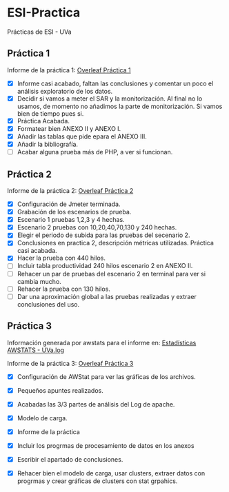 # ESI-Practica
Prácticas de ESI - UVa

## Práctica 1
Informe de la práctica 1: [Overleaf Práctica 1](https://v2.overleaf.com/read/xmxxsjfhsngk)
- [x] Informe casi acabado, faltan las conclusiones y comentar un poco el análisis exploratorio de los datos.
- [x] Decidir si vamos a meter el SAR y la monitorización. Al final no lo usamos, de momento no añadimos la parte de monitorización. Si vamos bien de tiempo pues si. 
- [x] Práctica Acabada.
- [x] Formatear bien ANEXO II y ANEXO I. 
- [x] Añadir las tablas que pide epara el ANEXO III.
- [x] Añadir la bibliografía.
- [ ] Acabar alguna prueba más de PHP, a ver si funcionan.

## Práctica 2
Informe de la práctica 2: [Overleaf Práctica 2](https://v2.overleaf.com/read/sqrgxzmbmswh)
- [x] Configuración de Jmeter terminada.
- [x] Grabación de los escenarios de prueba.
- [x] Escenario 1 pruebas 1,2,3 y 4 hechas.
- [x] Escenario 2 pruebas con 10,20,40,70,130 y 240 hechas.
- [x] Elegir el periodo de subida para las pruebas del secenario 2.
- [x] Conclusiones en practica 2, descripción métricas utilizadas. Práctica casi acabada. 
- [x] Hacer la prueba con 440 hilos.
- [ ] Incluir tabla productividad 240 hilos escenario 2 en ANEXO II.
- [ ] Rehacer un par de pruebas del escenario 2 en terminal para ver si cambia mucho.
- [ ] Rehacer la prueba con 130 hilos.
- [ ] Dar una aproximación global a las pruebas realizadas y extraer conclusiones del uso.

## Práctica 3
Información generada por awstats para el informe en: [Estadísticas AWSTATS - UVa.log](http://serverandroid.ddns.net:47000/cgi-bin/awstats.pl?config=uva.es)

Informe de la práctica 3: [Overleaf Práctica 3](https://v2.overleaf.com/read/rfzzvgpdrsss)
- [x] Configuración de AWStat para ver las gráficas de los archivos.
- [x] Pequeños apuntes realizados.
- [x] Acabadas las 3/3 partes de análisis del Log de apache.
- [x] Modelo de carga.
- [x] Informe de la práctica
- [x] Incluir los progrmas de procesamiento de datos en los anexos
- [x] Escribir el apartado de conclusiones.
- [x] Rehacer bien el modelo de carga, usar clusters, extraer datos con progrmas y crear gráficas de clusters con stat grpahics.  

